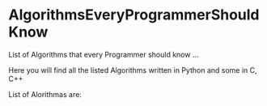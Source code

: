 # AlgorithmsEveryProgrammerShouldKnow
List of Algorithms that every Programmer should know ...  

Here you will find all the listed Algorithms written in Python and some in C, C++

List of Alorithmas are:
